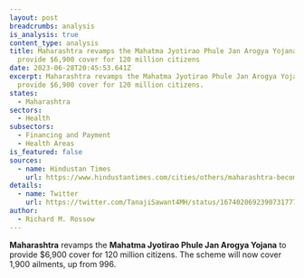 ```yaml
---
layout: post
breadcrumbs: analysis
is_analysis: true
content_type: analysis
title: Maharashtra revamps the Mahatma Jyotirao Phule Jan Arogya Yojana to
  provide $6,900 cover for 120 million citizens
date: 2023-06-28T20:45:53.641Z
excerpt: Maharashtra revamps the Mahatma Jyotirao Phule Jan Arogya Yojana to
  provide $6,900 cover for 120 million citizens.
states:
  - Maharashtra
sectors:
  - Health
subsectors:
  - Financing and Payment
  - Health Areas
is_featured: false
sources:
  - name: Hindustan Times
    url: https://www.hindustantimes.com/cities/others/maharashtra-becomes-first-state-in-india-to-introduce-universal-healthcare-policy-101687548367220.html
details:
  - name: Twitter
    url: https://twitter.com/TanajiSawant4MH/status/1674020692390731777?s=20
author:
  - Richard M. Rossow
---
```

**Maharashtra** revamps the **Mahatma Jyotirao Phule Jan Arogya Yojana** to provide $6,900 cover for 120 million citizens. The scheme will now cover 1,900 ailments, up from 996.